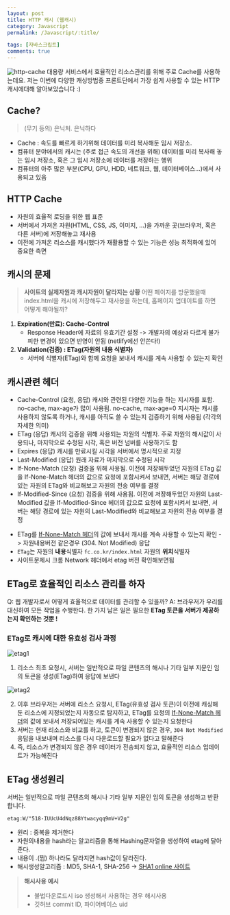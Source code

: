 ```yaml
---
layout: post
title: HTTP 캐시 (웹캐시)
category: Javascript
permalink: /Javascript/:title/

tags: [자바스크립트]
comments: true
---
```


![http-cache]({{site.baseurl}}/img/http-cache.png)
대용량 서비스에서 효율적인 리소스관리를 위해 주로 Cache를 사용하는데요. 저는 이번에 다양한 캐싱방법중 프론트단에서 가장 쉽게 사용할 수 있는 HTTP 캐시에대해 알아보았습니다 :)

## Cache?
> (무기 등의) 은닉처. 은닉하다

- Cache : 속도를 빠르게 하기위해 데이터를 미리 복사해둔 임시 저장소.
- 컴퓨터 분야에서의 캐시는 (주로 접근 속도의 개선을 위해) 데이터를 미리 복사해 놓는 임시 저장소, 혹은 그 임시 저장소에 데이터를 저장하는 행위
- 컴퓨터의 아주 많은 부분(CPU, GPU, HDD, 네트워크, 웹, 데이터베이스...)에서 사용되고 있음

## HTTP Cache
- 자원의 효율적 로딩을 위한 웹 표준
- 서버에서 가져온 자원(HTML, CSS, JS, 이미지, ...)을 가까운 곳(브라우저, 혹은 다른 서버)에 저장해놓고 재사용
- 이전에 가져온 리소스를 캐시했다가 재활용할 수 있는 기능은 성능 최적화에 있어 중요한 측면

## 캐시의 문제

>**사이트의 실제자원과 캐시자원이 달라지는 상황**
어떤 페이지를 방문했을때 index.html을 캐시에 저장해두고 재사용을 하는데, 홈페이지 업데이트를 하면 어떻게 해야될까?

1. **Expiration(만료): Cache-Control**
    - Response Header에 자료의 유효기간 설정
    -> 개발자의 예상과 다르게 불가피한 변경이 있으면 반영이 안됨 (netlify에선 안쓴다!)
2. **Validation(검증) : ETag(자원의 내용 식별자)**
    - 서버에 식별자(ETag)와 함께 요청을 보내서 캐시를 계속 사용할 수 있는지 확인

## 캐시관련 헤더
- Cache-Control
(요청, 응답) 캐시와 관련된 다양한 기능을 하는 지시자를 포함. no-cache, max-age가 많이 사용됨. no-cache, max-age=0 지시자는 캐시를 사용하지 않도록 하거나, 캐시를 아직도 쓸 수 있는지 검증하기 위해 사용됨 (각각의 자세한 의미)
- ETag
(응답) 캐시의 검증을 위해 사용되는 자원의 식별자. 주로 자원의 해시값이 사용되나, 마지막으로 수정된 시각, 혹은 버전 넘버를 사용하기도 함
- Expires
(응답) 캐시를 만료시킬 시각을 서버에서 명시적으로 지정
- Last-Modified
(응답) 원래 자료가 마지막으로 수정된 시각
- If-None-Match
(요청) 검증을 위해 사용됨. 이전에 저장해두었던 자원의 ETag 값을 If-None-Match 헤더의 값으로 요청에 포함시켜서 보내면, 서버는 해당 경로에 있는 자원의 ETag와 비교해보고 자원의 전송 여부를 결정
- If-Modified-Since
(요청) 검증을 위해 사용됨. 이전에 저장해두었던 자원의 Last-Modified 값을 If-Modified-Since 헤더의 값으로 요청에 포함시켜서 보내면, 서버는 해당 경로에 있는 자원의 Last-Modified와 비교해보고 자원의 전송 여부를 결정


* ETag를  [If-None-Match 헤더](https://developer.mozilla.org/en-US/docs/Web/HTTP/Headers/If-None-Match)의 값에 보내서 캐시를 계속 사용할 수 있는지 확인
-> 자원내용버전 같은경우 (304. Not Modified) 응답
* `ETag`는 자원의 **내용**식별자 `fc.co.kr/index.html` 자원의 **위치**식별자
* 사이트문제시 크롬 Network 헤더에서 etag 버전 확인해보면됨

## ETag로 효율적인 리소스 관리를 하자

Q: 웹 개발자로서 어떻게 효율적으로 데이터를 관리할 수 있을까?
A: 브라우저가 우리를 대신하여 모든 작업을 수행한다. 한 가지 남은 일은 필요한 **ETag 토큰을 서버가 제공하는지 확인하는 것뿐 !**

### ETag로 캐시에 대한 유효성 검사 과정

![etag1]({{site.baseurl}}/img/etag1.jpg)
1. 리소스 최초 요청시, 서버는 일반적으로 파일 콘텐츠의 해시나 기타 일부 지문인 임의 토큰을 생성(ETag)하여 응답에 보낸다

![etag2]({{site.baseurl}}/img/etag2.jpg)

2. 이후 브라우저는 서버에 리소스 요청시, ETag(유효성 검사 토큰)이 이전에 캐싱해둔 리소스에 지정되었는지 자동으로 탐지하고, ETag를 요청의 [If-None-Match 헤더](https://developer.mozilla.org/en-US/docs/Web/HTTP/Headers/If-None-Match)의 값에 보내서 저장되어있는 캐시를 계속 사용할 수 있는지 요청한다
3. 서버는 현재 리소스와 비교를 하고, 토큰이 변경되지 않은 경우,  `304 Not Modified` 응답을 내보내며 리소스를 다시 다운로드할 필요가 없다고 말해준다
4. 즉, 리소스가 변경되지 않은 경우 데이터가 전송되지 않고, 효율적인 리소스 업데이트가 가능해진다

## ETag 생성원리
서버는 일반적으로 파일 콘텐츠의 해시나 기타 일부 지문인 임의 토큰을 생성하고 반환합니다.

`etag:W/"518-IUUcU4dNqz88Ytwacyqq9mV+V2g"`
* 원리 : 중복을 제거한다
* 자원의내용을 hash라는 알고리즘을 통해 Hashing문자열을 생성하여 etag에 달아준다.
* 내용이 .(쩜) 하나라도 달라지면 hash값이 달라진다.
* 해시생성알고리즘 : MD5, SHA-1, SHA-256 -> [SHA1 online 사이트](http://www.sha1-online.com/)

>**해시사용 예시**
>* 불법다운로드시 iso 생성해서 사용하는 경우 해시사용
>* 깃허브 commit ID, 파이어베이스 uid


